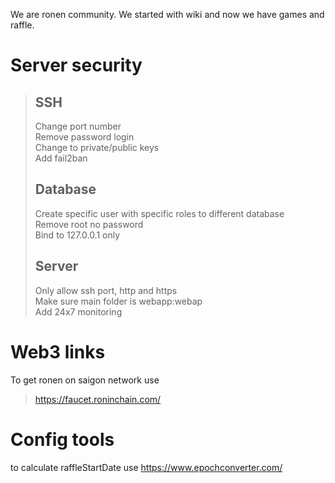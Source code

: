 We are ronen community. We started with wiki and now we have games and raffle.

# Server security
>## SSH
> Change port number  
> Remove password login   
> Change to private/public keys  
> Add fail2ban
>## Database
> Create specific user with specific roles to different database  
> Remove root no password  
> Bind to 127.0.0.1 only
>## Server
> Only allow ssh port, http and https  
> Make sure main folder is webapp:webap  
> Add 24x7 monitoring

# Web3 links
To get ronen on saigon network use
> https://faucet.roninchain.com/


# Config tools
to calculate raffleStartDate use
https://www.epochconverter.com/
